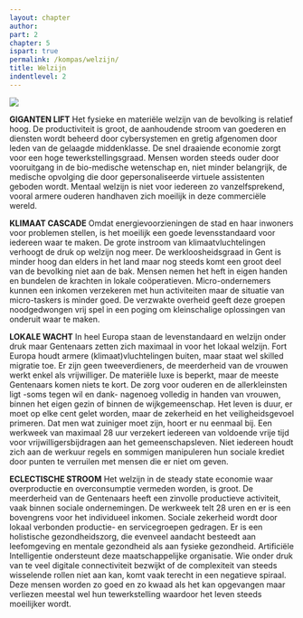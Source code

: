 ```yaml
---
layout: chapter
author: 
part: 2
chapter: 5
ispart: true
permalink: /kompas/welzijn/
title: Welzijn
indentlevel: 2
---
```


<a href="{{ site.baseurl }}/images/Welzijn.jpg" data-lightbox="Welzijn"><img src="{{ site.baseurl }}/images/Welzijn.jpg"></a>

**GIGANTEN LIFT** Het fysieke en materiële welzijn van de bevolking is relatief hoog. De productiviteit is groot, de aanhoudende stroom van goederen en diensten wordt beheerd door cybersystemen en gretig afgenomen door leden van de gelaagde middenklasse. De snel draaiende economie zorgt voor een hoge tewerkstellingsgraad. Mensen worden steeds ouder door vooruitgang in de bio-medische wetenschap en, niet minder belangrijk, de medische opvolging die door gepersonaliseerde virtuele assistenten geboden wordt. Mentaal welzijn is niet voor iedereen zo vanzelfsprekend, vooral armere ouderen handhaven zich moeilijk in deze commerciële wereld. 

**KLIMAAT CASCADE** Omdat energievoorzieningen de stad en haar inwoners voor problemen stellen, is het moeilijk een goede levensstandaard voor iedereen waar te maken. De grote instroom van klimaatvluchtelingen verhoogt de druk op welzijn nog meer. De werkloosheidsgraad in Gent is minder hoog dan elders in het land maar nog steeds komt een groot deel van de bevolking niet aan de bak. Mensen nemen het heft in eigen handen en bundelen de krachten in lokale coöperatieven. Micro-ondernemers kunnen een inkomen verzekeren met hun activiteiten maar de situatie van micro-taskers is minder goed. De verzwakte overheid geeft deze groepen noodgedwongen vrij spel in een poging om kleinschalige oplossingen van onderuit waar te maken. 

**LOKALE WACHT** In heel Europa staan de levenstandaard en welzijn onder druk maar Gentenaars zetten zich maximaal in voor het lokaal welzijn. Fort Europa houdt armere (klimaat)vluchtelingen buiten, maar staat wel skilled migratie toe. Er zijn geen tweeverdieners, de meerderheid van de vrouwen werkt enkel als vrijwilliger. De materiële luxe is beperkt, maar de meeste Gentenaars komen niets te kort. De zorg voor ouderen en de allerkleinsten ligt -soms tegen wil en dank- nagenoeg volledig in handen van vrouwen, binnen het eigen gezin of binnen de wijkgemeenschap. Het leven is duur, er moet op elke cent gelet worden, maar de zekerheid en het veiligheidsgevoel primeren. Dat men wat zuiniger moet zijn, hoort er nu eenmaal bij. Een werkweek van maximaal 28 uur verzekert iedereen van voldoende vrije tijd voor vrijwilligersbijdragen aan het gemeenschapsleven. Niet iedereen houdt zich aan de werkuur regels en sommigen manipuleren hun sociale krediet door punten te verruilen met mensen die er niet om geven. 

**ECLECTISCHE STROOM** Het welzijn in de steady state economie waar overproductie en overconsumptie vermeden worden, is groot. De meerderheid van de Gentenaars heeft een zinvolle productieve activiteit, vaak binnen sociale ondernemingen. De werkweek telt 28 uren en er is een bovengrens voor het individueel inkomen. Sociale zekerheid wordt door lokaal verbonden productie- en servicegroepen gedragen. Er is een holistische gezondheidszorg, die evenveel aandacht besteedt aan leefomgeving en mentale gezondheid als aan fysieke gezondheid. Artificiële Intelligentie ondersteunt deze maatschappelijke organisatie. Wie onder druk van te veel digitale connectiviteit bezwijkt of de complexiteit van steeds wisselende rollen niet aan kan, komt vaak terecht in een negatieve spiraal. Deze mensen worden zo goed en zo kwaad als het kan opgevangen maar verliezen meestal wel hun tewerkstelling waardoor het leven steeds moeilijker wordt. 

